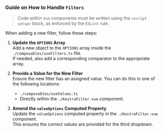 ### Guide on How to Handle `Filters`

> Code within `Vue` components must be written using the `<script setup>` block, as enforced by the `ESLint` rule.

When adding a new filter, follow these steps:

1. **Update the `OPTIONS` Array**  
   Add a new object to the `OPTIONS` array inside the `./composables/useFilters.ts` file.  
   If needed, also add a corresponding comparator to the appropriate array.

2. **Provide a Value for the New Filter**  
   Ensure the new filter has an assigned value. You can do this in one of the following locations:

   - `./composables/useValues.ts`
   - Directly within the `./KestraFilter.vue` component.

3. **Amend the `valueOptions` Computed Property**  
   Update the `valueOptions` computed property in the `./KestraFilter.vue` component.  
   This ensures the correct values are provided for the third dropdown.

